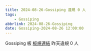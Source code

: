 ```yaml
---
title: 2024-08-26-Gossiping 違規 0 人
tags:
    - Gossiping
abbrlink: 2024-08-26-Gossiping
date: Gossiping-2024-08-26 12:00:00
---
```

Gossiping 板 [板規連結](https://www.ptt.cc/bbs/Gossiping/M.1637425085.A.07D.html)
昨天違規 0 人
